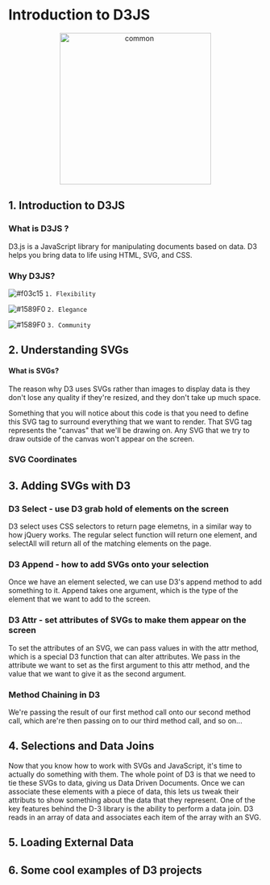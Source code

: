 
# Introduction to D3JS

<p align="center">
  <img src="https://github.com/XinYangSAU/D3JS/blob/master/1.png" alt="common" height=300/>
</p>

## 1. Introduction to D3JS
### What is D3JS ?
  D3.js is a JavaScript library for manipulating documents based on data. 
  D3 helps you bring data to life using HTML, SVG, and CSS.
### Why D3JS?
![#f03c15](https://placehold.it/15/f03c15/000000?text=+) `1. Flexibility `

![#1589F0](https://placehold.it/15/1589F0/000000?text=+) `2. Elegance `

![#1589F0](https://placehold.it/15/1589F0/000000?text=+) `3. Community `

## 2. Understanding SVGs
#### What is SVGs?
The reason why D3 uses SVGs rather than images to display data is they don't lose any quality if they're resized, and they don't take up much space.

Something that you will notice about this code is that you need to define this SVG tag to surround everything that we want to render. That SVG tag represents the "canvas" that we'll be drawing on. Any SVG that we try to  draw outside of the canvas won't appear on the screen.
### SVG Coordinates

## 3. Adding SVGs with D3

### D3 Select - use D3 grab hold of elements on the screen
D3 select uses CSS selectors to return page elemetns, in a similar way to how jQuery works.
The regular select function will return one element, and selectAll will return all of the matching elements on the page.

### D3 Append - how to add SVGs onto your selection
Once we have an element selected, we can use D3's append method to add something to it. 
Append takes one argument, which is the type of the element that we want to add to the screen.

### D3 Attr - set attributes of SVGs to make them appear on the screen
To set the attributes of an SVG, we can pass values in with the attr method, which is a special D3 function that can alter attributes.
We pass in the attribute we want to set as the first argument to this attr method, and the value that we want to give it as the second argument.

### Method Chaining in D3 
We're passing the result of our first method call onto our second method call, which are're then passing on to our third method call, and so on...

## 4. Selections and Data Joins
Now that you know how to work with SVGs and JavaScript, it's time to actually do something with them.
The whole point of D3 is that we need to tie these SVGs to data, giving us Data Driven Documents. Once we can associate these elements with a piece of data, this lets us tweak their attributs to show something about the data that they represent.
One of the key features behind the D-3 library is the ability to perform a data join. D3 reads in an array of data and associates each item of the array with an SVG. 

## 5. Loading External Data

## 6. Some cool examples of D3 projects
